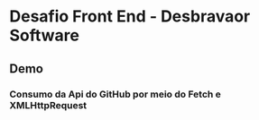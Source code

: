 
<h1>Desafio Front End  - Desbravaor Software </h1>

<h2>Demo</h2>




<h3>Consumo da Api do GitHub por meio do Fetch e XMLHttpRequest </h3>
